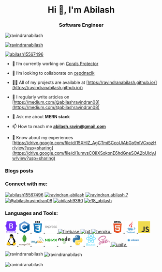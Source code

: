 <h1 align="center">Hi 👋, I'm Abilash</h1>
<h3 align="center">Software Engineer</h3>

<p align="left"> <img src="https://komarev.com/ghpvc/?username=ravindranabilash&label=Profile%20views&color=0e75b6&style=flat" alt="ravindranabilash" /> </p>

<p align="left"> <a href="https://github.com/ryo-ma/github-profile-trophy"><img src="https://github-profile-trophy.vercel.app/?username=ravindranabilash" alt="ravindranabilash" /></a> </p>

<p align="left"> <a href="https://twitter.com/abilash15567496" target="blank"><img src="https://img.shields.io/twitter/follow/abilash15567496?logo=twitter&style=for-the-badge" alt="abilash15567496" /></a> </p>

- 🔭 I’m currently working on [Corals Protector]([https://github.com/cepdnaclk/e18-3yp-Corals-Protector](https://github.com/cepdnaclk/e18-4yp-Virtual-Patient-Simulator-for-Skill-Training-in-Dentistry))

- 👯 I’m looking to collaborate on [cepdnaclk](https://github.com/cepdnaclk/people.ce.pdn.ac.lk)

- 👨‍💻 All of my projects are available at [https://ravindranabilash.github.io/](https://ravindranabilash.github.io/)

- 📝 I regularly write articles on [https://medium.com/@abilashravindran08](https://medium.com/@abilashravindran08)

- 💬 Ask me about **MERN stack**

- 📫 How to reach me **abilash.ravin@gmail.com**

- 📄 Know about my experiences [https://drive.google.com/file/d/15XHlZ_AgCTmiSCcoUiAbGo9nlVCxozHr/view?usp=sharing](https://drive.google.com/file/d/1umvsCOiIXSokonE6hdGneSOA2bUldyJw/view?usp=sharing)

### Blogs posts
<!-- BLOG-POST-LIST:START -->
<!-- BLOG-POST-LIST:END -->

<h3 align="left">Connect with me:</h3>
<p align="left">
<a href="https://twitter.com/abilash15567496" target="blank"><img align="center" src="https://raw.githubusercontent.com/rahuldkjain/github-profile-readme-generator/master/src/images/icons/Social/twitter.svg" alt="abilash15567496" height="30" width="40" /></a>
<a href="https://linkedin.com/in/ravindran-abilash" target="blank"><img align="center" src="https://raw.githubusercontent.com/rahuldkjain/github-profile-readme-generator/master/src/images/icons/Social/linked-in-alt.svg" alt="ravindran-abilash" height="30" width="40" /></a>
<a href="https://fb.com/ravindran.abilash.7" target="blank"><img align="center" src="https://raw.githubusercontent.com/rahuldkjain/github-profile-readme-generator/master/src/images/icons/Social/facebook.svg" alt="ravindran.abilash.7" height="30" width="40" /></a>
<a href="https://medium.com/@abilashravindran08" target="blank"><img align="center" src="https://raw.githubusercontent.com/rahuldkjain/github-profile-readme-generator/master/src/images/icons/Social/medium.svg" alt="@abilashravindran08" height="30" width="40" /></a>
<a href="https://www.youtube.com/c/abilash9360" target="blank"><img align="center" src="https://raw.githubusercontent.com/rahuldkjain/github-profile-readme-generator/master/src/images/icons/Social/youtube.svg" alt="abilash9360" height="30" width="40" /></a>
<a href="https://www.hackerrank.com/e18_abilash" target="blank"><img align="center" src="https://raw.githubusercontent.com/rahuldkjain/github-profile-readme-generator/master/src/images/icons/Social/hackerrank.svg" alt="e18_abilash" height="30" width="40" /></a>
</p>

<h3 align="left">Languages and Tools:</h3>
<p align="left"> <a href="https://getbootstrap.com" target="_blank" rel="noreferrer"> <img src="https://raw.githubusercontent.com/devicons/devicon/master/icons/bootstrap/bootstrap-plain-wordmark.svg" alt="bootstrap" width="40" height="40"/> </a> <a href="https://www.cprogramming.com/" target="_blank" rel="noreferrer"> <img src="https://raw.githubusercontent.com/devicons/devicon/master/icons/c/c-original.svg" alt="c" width="40" height="40"/> </a> <a href="https://www.w3schools.com/css/" target="_blank" rel="noreferrer"> <img src="https://raw.githubusercontent.com/devicons/devicon/master/icons/css3/css3-original-wordmark.svg" alt="css3" width="40" height="40"/> </a> <a href="https://expressjs.com" target="_blank" rel="noreferrer"> <img src="https://raw.githubusercontent.com/devicons/devicon/master/icons/express/express-original-wordmark.svg" alt="express" width="40" height="40"/> </a> <a href="https://firebase.google.com/" target="_blank" rel="noreferrer"> <img src="https://www.vectorlogo.zone/logos/firebase/firebase-icon.svg" alt="firebase" width="40" height="40"/> </a> <a href="https://git-scm.com/" target="_blank" rel="noreferrer"> <img src="https://www.vectorlogo.zone/logos/git-scm/git-scm-icon.svg" alt="git" width="40" height="40"/> </a> <a href="https://heroku.com" target="_blank" rel="noreferrer"> <img src="https://www.vectorlogo.zone/logos/heroku/heroku-icon.svg" alt="heroku" width="40" height="40"/> </a> <a href="https://www.w3.org/html/" target="_blank" rel="noreferrer"> <img src="https://raw.githubusercontent.com/devicons/devicon/master/icons/html5/html5-original-wordmark.svg" alt="html5" width="40" height="40"/> </a> <a href="https://www.java.com" target="_blank" rel="noreferrer"> <img src="https://raw.githubusercontent.com/devicons/devicon/master/icons/java/java-original.svg" alt="java" width="40" height="40"/> </a> <a href="https://developer.mozilla.org/en-US/docs/Web/JavaScript" target="_blank" rel="noreferrer"> <img src="https://raw.githubusercontent.com/devicons/devicon/master/icons/javascript/javascript-original.svg" alt="javascript" width="40" height="40"/> </a> <a href="https://www.linux.org/" target="_blank" rel="noreferrer"> <img src="https://raw.githubusercontent.com/devicons/devicon/master/icons/linux/linux-original.svg" alt="linux" width="40" height="40"/> </a> <a href="https://www.mongodb.com/" target="_blank" rel="noreferrer"> <img src="https://raw.githubusercontent.com/devicons/devicon/master/icons/mongodb/mongodb-original-wordmark.svg" alt="mongodb" width="40" height="40"/> </a> <a href="https://www.mysql.com/" target="_blank" rel="noreferrer"> <img src="https://raw.githubusercontent.com/devicons/devicon/master/icons/mysql/mysql-original-wordmark.svg" alt="mysql" width="40" height="40"/> </a> <a href="https://www.nginx.com" target="_blank" rel="noreferrer"> <img src="https://raw.githubusercontent.com/devicons/devicon/master/icons/nginx/nginx-original.svg" alt="nginx" width="40" height="40"/> </a> <a href="https://nodejs.org" target="_blank" rel="noreferrer"> <img src="https://raw.githubusercontent.com/devicons/devicon/master/icons/nodejs/nodejs-original-wordmark.svg" alt="nodejs" width="40" height="40"/> </a> <a href="https://www.python.org" target="_blank" rel="noreferrer"> <img src="https://raw.githubusercontent.com/devicons/devicon/master/icons/python/python-original.svg" alt="python" width="40" height="40"/> </a> <a href="https://reactjs.org/" target="_blank" rel="noreferrer"> <img src="https://raw.githubusercontent.com/devicons/devicon/master/icons/react/react-original-wordmark.svg" alt="react" width="40" height="40"/> </a> <a href="https://sass-lang.com" target="_blank" rel="noreferrer"> <img src="https://raw.githubusercontent.com/devicons/devicon/master/icons/sass/sass-original.svg" alt="sass" width="40" height="40"/> </a> <a href="https://unity.com/" target="_blank" rel="noreferrer"> <img src="https://www.vectorlogo.zone/logos/unity3d/unity3d-icon.svg" alt="unity" width="40" height="40"/> </a> <a href="https://webpack.js.org" target="_blank" rel="noreferrer"> <img src="https://raw.githubusercontent.com/devicons/devicon/d00d0969292a6569d45b06d3f350f463a0107b0d/icons/webpack/webpack-original-wordmark.svg" alt="webpack" width="40" height="40"/> </a> </p>

<p><img align="left" src="https://github-readme-stats.vercel.app/api/top-langs?username=ravindranabilash&show_icons=true&locale=en&layout=compact" alt="ravindranabilash" /></p>

<p>&nbsp;<img align="center" src="https://github-readme-stats.vercel.app/api?username=ravindranabilash&show_icons=true&locale=en" alt="ravindranabilash" /></p>

<p><img align="center" src="https://github-readme-streak-stats.herokuapp.com/?user=ravindranabilash&" alt="ravindranabilash" /></p>
